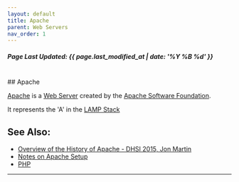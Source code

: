 ```yaml
---
layout: default
title: Apache
parent: Web Servers
nav_order: 1
---
```

<h5>Page Last Updated: {{ page.last_modified_at | date: '%Y %B %d' }}</h5>
<br>
<span property="article:published_time"></span>
## Apache

[Apache](http://httpd.apache.org) is a [Web Server](https://en.wikipedia.org/wiki/Web_server) created by the [Apache Software Foundation](http://apache.org/).

It represents the 'A' in the [LAMP Stack](../LAMP-Stack)

See Also:
---------

-   [Overview of the History of Apache - DHSI 2015, Jon Martin](https://prezi.com/0nxhpwoqs1ob/the-apache-web-server/)
-   [Notes on Apache Setup](../../tutorials/Notes-on-Apache-Setup)
-   [PHP](../PHP)

<hr>
